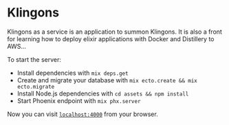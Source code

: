 # Klingons

Klingons as a service is an application to summon Klingons. It is also a front for learning how to deploy elixir applications with Docker and Distillery to AWS...


To start the server:

  * Install dependencies with `mix deps.get`
  * Create and migrate your database with `mix ecto.create && mix ecto.migrate`
  * Install Node.js dependencies with `cd assets && npm install`
  * Start Phoenix endpoint with `mix phx.server`

Now you can visit [`localhost:4000`](http://localhost:4000) from your browser.
